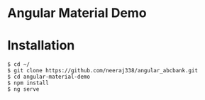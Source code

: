 Angular Material Demo
=============


# Installation

	$ cd ~/
	$ git clone https://github.com/neeraj338/angular_abcbank.git
    $ cd angular-material-demo
    $ npm install
    $ ng serve

